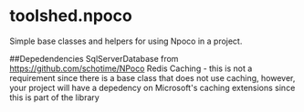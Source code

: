 # toolshed.npoco

Simple base classes and helpers for using Npoco in a project.

##Depedendencies
SqlServerDatabase from https://github.com/schotime/NPoco
Redis Caching - this is not a requirement since there is a base class that does not use caching, however,
your project will have a depedency on Microsoft's caching extensions since this is part of the library
